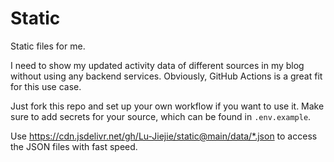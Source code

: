# Static

Static files for me.

I need to show my updated activity data of different sources in my blog without using any backend services. Obviously, GitHub Actions is a great fit for this use case.

Just fork this repo and set up your own workflow if you want to use it. Make sure to add secrets for your source, which can be found in `.env.example`.

Use https://cdn.jsdelivr.net/gh/Lu-Jiejie/static@main/data/*.json to access the JSON files with fast speed.
